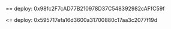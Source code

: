 == deploy: 0x98fc2F7cAD77B210978D37C548392982cAFfC59f

<= deploy: 0x595717efa16d3600a31700880c17aa3c2077f19d
